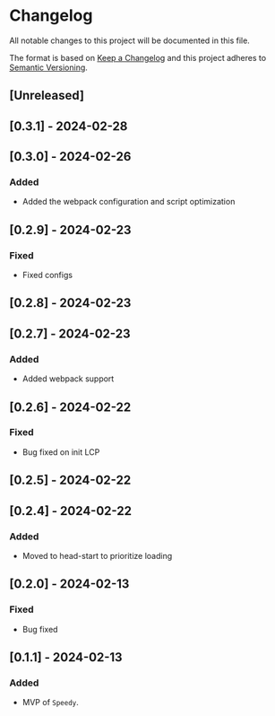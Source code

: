 # Changelog

All notable changes to this project will be documented in this file.

The format is based on [Keep a Changelog](http://keepachangelog.com/en/1.0.0/)
and this project adheres to [Semantic Versioning](http://semver.org/spec/v2.0.0.html).

## [Unreleased]

## [0.3.1] - 2024-02-28

## [0.3.0] - 2024-02-26

### Added

- Added the webpack configuration and script optimization

## [0.2.9] - 2024-02-23

### Fixed

- Fixed configs

## [0.2.8] - 2024-02-23

## [0.2.7] - 2024-02-23

### Added

- Added webpack support

## [0.2.6] - 2024-02-22

### Fixed

- Bug fixed on init LCP

## [0.2.5] - 2024-02-22

## [0.2.4] - 2024-02-22

### Added

- Moved to head-start to prioritize loading

## [0.2.0] - 2024-02-13

### Fixed

- Bug fixed

## [0.1.1] - 2024-02-13

### Added

- MVP of `Speedy`.
